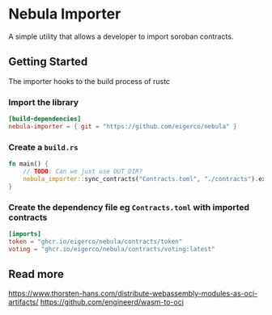 # Nebula Importer

A simple utility that allows a developer to import soroban contracts.

## Getting Started

The importer hooks to the build process of rustc

### Import the library

```toml
[build-dependencies]
nebula-importer = { git = "https://github.com/eigerco/nebula" }
```

### Create a `build.rs`

```rs
fn main() {
    // TODO: Can we just use OUT_DIR?
    nebula_importer::sync_contracts("Contracts.toml", "./contracts").expect("Could not sync contracts");
}
```

### Create the dependency file eg `Contracts.toml` with imported contracts

```toml
[imports]
token = "ghcr.io/eigerco/nebula/contracts/token"
voting = "ghcr.io/eigerco/nebula/contracts/voting:latest"
```

## Read more
https://www.thorsten-hans.com/distribute-webassembly-modules-as-oci-artifacts/
https://github.com/engineerd/wasm-to-oci
